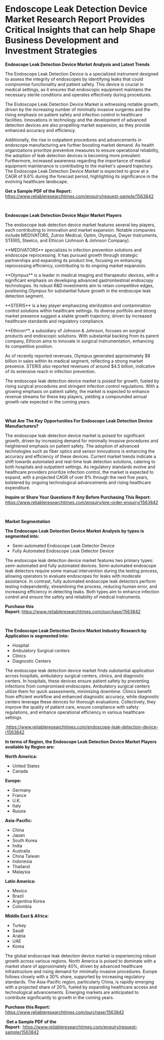 <p><h1>Endoscope Leak Detection Device Market Research Report Provides Critical Insights that can help Shape Business Development and Investment Strategies</h1></p><p><strong>Endoscope Leak Detection Device Market Analysis and Latest Trends</strong></p>
<p><p>The Endoscope Leak Detection Device is a specialized instrument designed to assess the integrity of endoscopes by identifying leaks that could compromise functionality and patient safety. This device is crucial in medical settings, as it ensures that endoscopic equipment maintains the necessary sterile conditions and operates effectively during procedures.</p><p>The Endoscope Leak Detection Device Market is witnessing notable growth, driven by the increasing number of minimally invasive surgeries and the rising emphasis on patient safety and infection control in healthcare facilities. Innovations in technology and the development of advanced detection devices are also propelling market expansion, as they provide enhanced accuracy and efficiency. </p><p>Additionally, the rise in outpatient procedures and advancements in endoscope manufacturing are further boosting market demand. As health organizations prioritize preventive measures to ensure operational reliability, the adoption of leak detection devices is becoming more prevalent. Furthermore, increased awareness regarding the importance of medical equipment maintenance is contributing to the market's upward trajectory. The Endoscope Leak Detection Device Market is expected to grow at a CAGR of 9.6% during the forecast period, highlighting its significance in the evolving healthcare landscape.</p></p>
<p><strong>Get a Sample PDF of the Report:&nbsp;</strong> <a href="https://www.reliableresearchtimes.com/enquiry/request-sample/1563842?utm_campaign=3061&utm_medium=2&utm_source=Github&utm_content=ia&utm_term=14042025&utm_id=endoscope-leak-detection-device">https://www.reliableresearchtimes.com/enquiry/request-sample/1563842</a></p>
<p>&nbsp;</p>
<p><strong>Endoscope Leak Detection Device Major Market Players</strong></p>
<p><p>The endoscope leak detection device market features several key players, each contributing to innovation and market expansion. Notable companies include MEDIVATORS, Zutron Medical, Optim, Olympus, Dwyer Instruments, STERIS, Steelco, and Ethicon (Johnson & Johnson Company).</p><p>**MEDIVATORS** specializes in infection prevention solutions and endoscope reprocessing. It has pursued growth through strategic partnerships and expanding its product line, focusing on enhancing reprocessing efficiency, contributing to its ongoing market expansion.</p><p>**Olympus** is a leader in medical imaging and therapeutic devices, with a significant emphasis on developing advanced gastrointestinal endoscopy technologies. Its robust R&D investments aim to retain competitive edges, positioning Olympus for substantial future growth in the endoscope leak detection segment.</p><p>**STERIS** is a key player emphasizing sterilization and contamination control solutions within healthcare settings. Its diverse portfolio and strong market presence suggest a stable growth trajectory, driven by increased healthcare standards and regulatory compliance.</p><p>**Ethicon**, a subsidiary of Johnson & Johnson, focuses on surgical products and endoscopic solutions. With substantial backing from its parent company, Ethicon aims to innovate in surgical instrumentation, enhancing its competitive position.</p><p>As of recently reported revenues, Olympus generated approximately $8 billion in sales within its medical segment, reflecting a strong market presence. STERIS also reported revenues of around $4.5 billion, indicative of its extensive reach in infection prevention. </p><p>The endoscope leak detection device market is poised for growth, fueled by rising surgical procedures and stringent infection control regulations. With a growing emphasis on patient safety, the market is expected to enhance revenue streams for these key players, yielding a compounded annual growth rate expected in the coming years.</p></p>
<p>&nbsp;</p>
<p><strong>What Are The Key Opportunities For Endoscope Leak Detection Device Manufacturers?</strong></p>
<p><p>The endoscope leak detection device market is poised for significant growth, driven by increasing demand for minimally invasive procedures and heightened emphasis on patient safety. The adoption of advanced technologies such as fiber optics and sensor innovations is enhancing the accuracy and efficiency of these devices. Current market trends indicate a shift towards automated and real-time leak detection solutions, catering to both hospitals and outpatient settings. As regulatory standards evolve and healthcare providers prioritize infection control, the market is expected to expand, with a projected CAGR of over 8% through the next five years, bolstered by ongoing technological advancements and rising healthcare expenditure.</p></p>
<p><strong>Inquire or Share Your Questions If Any Before Purchasing This Report:</strong> <a href="https://www.reliableresearchtimes.com/enquiry/pre-order-enquiry/1563842?utm_campaign=3061&utm_medium=2&utm_source=Github&utm_content=ia&utm_term=14042025&utm_id=endoscope-leak-detection-device">https://www.reliableresearchtimes.com/enquiry/pre-order-enquiry/1563842</a></p>
<p>&nbsp;</p>
<p><strong>Market Segmentation</strong></p>
<p><strong>The Endoscope Leak Detection Device Market Analysis by types is segmented into:</strong></p>
<p><ul><li>Semi-automated Endoscope Leak Detector Device</li><li>Fully Automated Endoscope Leak Detector Device</li></ul></p>
<p><p>The endoscope leak detection device market features two primary types: semi-automated and fully automated devices. Semi-automated endoscope leak detectors require some manual intervention during the testing process, allowing operators to evaluate endoscopes for leaks with moderate assistance. In contrast, fully automated endoscope leak detectors perform testing independently, streamlining the process, reducing human error, and increasing efficiency in detecting leaks. Both types aim to enhance infection control and ensure the safety and reliability of medical instruments.</p></p>
<p><strong>Purchase this Report:&nbsp;</strong><a href="https://www.reliableresearchtimes.com/purchase/1563842?utm_campaign=3061&utm_medium=2&utm_source=Github&utm_content=ia&utm_term=14042025&utm_id=endoscope-leak-detection-device">https://www.reliableresearchtimes.com/purchase/1563842</a></p>
<p>&nbsp;</p>
<p><strong>The Endoscope Leak Detection Device Market Industry Research by Application is segmented into:</strong></p>
<p><ul><li>Hospital</li><li>Ambulatory Surgical centers</li><li>Clinics</li><li>Diagnostic Centers</li></ul></p>
<p><p>The endoscope leak detection device market finds substantial application across hospitals, ambulatory surgical centers, clinics, and diagnostic centers. In hospitals, these devices ensure patient safety by preventing infections from compromised endoscopes. Ambulatory surgical centers utilize them for quick assessments, minimizing downtime. Clinics benefit from efficient workflow and enhanced diagnostic accuracy, while diagnostic centers leverage these devices for thorough evaluations. Collectively, they improve the quality of patient care, ensure compliance with safety regulations, and enhance operational efficiency in various healthcare settings.</p></p>
<p><a href="https://www.reliableresearchtimes.com/endoscope-leak-detection-device-r1563842?utm_campaign=3061&utm_medium=2&utm_source=Github&utm_content=ia&utm_term=14042025&utm_id=endoscope-leak-detection-device">&nbsp;https://www.reliableresearchtimes.com/endoscope-leak-detection-device-r1563842</a></p>
<p><strong>In terms of Region, the Endoscope Leak Detection Device Market Players available by Region are:</strong></p>
<p>
    <p> <strong> North America: </strong>
        <ul>
            <li>United States</li>
            <li>Canada</li>
        </ul>
        </p> 
    <p> <strong> Europe: </strong>
        <ul>
            <li>Germany</li>
            <li>France</li>
            <li>U.K.</li>
            <li>Italy</li>
            <li>Russia</li>
        </ul>
        </p> 
    <p> <strong> Asia-Pacific: </strong>
        <ul>
            <li>China</li>
            <li>Japan</li>
            <li>South Korea</li>
            <li>India</li>
            <li>Australia</li>
            <li>China Taiwan</li>
            <li>Indonesia</li>
            <li>Thailand</li>
            <li>Malaysia</li>
        </ul>
        </p> 
    <p> <strong> Latin America: </strong>
        <ul>
            <li>Mexico</li>
            <li>Brazil</li>
            <li>Argentina Korea</li>
            <li>Colombia</li>
        </ul>
        </p> 
    <p> <strong> Middle East & Africa: </strong>
        <ul>
            <li>Turkey</li>
            <li>Saudi</li>
            <li>Arabia</li>
            <li>UAE</li>
            <li>Korea</li>
        </ul>
    </p>
    </p>
<p><p>The global endoscope leak detection device market is experiencing robust growth across various regions. North America is poised to dominate with a market share of approximately 40%, driven by advanced healthcare infrastructure and rising demand for minimally invasive procedures. Europe follows closely with a 30% share, supported by increasing regulatory standards. The Asia-Pacific region, particularly China, is rapidly emerging with a projected share of 20%, fueled by expanding healthcare access and technological advancements. Emerging markets are anticipated to contribute significantly to growth in the coming years.</p></p>
<p><strong>Purchase this Report: </strong><a href="https://www.reliableresearchtimes.com/purchase/1563842?utm_campaign=3061&utm_medium=2&utm_source=Github&utm_content=ia&utm_term=14042025&utm_id=endoscope-leak-detection-device">https://www.reliableresearchtimes.com/purchase/1563842</a></p>
<p>&nbsp;<strong>Get a Sample PDF of the Report:&nbsp;&nbsp;</strong><a href="https://www.reliableresearchtimes.com/enquiry/request-sample/1563842?utm_campaign=3061&utm_medium=2&utm_source=Github&utm_content=ia&utm_term=14042025&utm_id=endoscope-leak-detection-device">https://www.reliableresearchtimes.com/enquiry/request-sample/1563842</a></p>
<p><strong></strong></p>
<p><p></p><p></p><p></p></p>